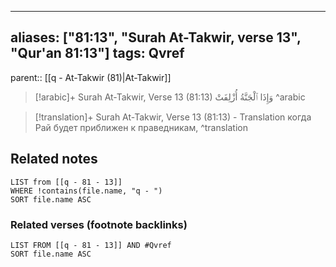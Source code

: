 
---
aliases: ["81:13", "Surah At-Takwir, verse 13", "Qur'an 81:13"]
tags: Qvref
---

parent:: [[q - At-Takwir (81)|At-Takwir]]

> [!arabic]+ Surah At-Takwir, Verse 13 (81:13)
> <span class="quran-arabic">وَإِذَا ٱلْجَنَّةُ أُزْلِفَتْ</span>
^arabic

> [!translation]+ Surah At-Takwir, Verse 13 (81:13) - Translation
> когда Рай будет приближен к праведникам,
^translation



## Related notes
```dataview
LIST from [[q - 81 - 13]]
WHERE !contains(file.name, "q - ")
SORT file.name ASC
```

### Related verses (footnote backlinks)
```dataview
LIST FROM [[q - 81 - 13]] AND #Qvref
SORT file.name ASC
```

